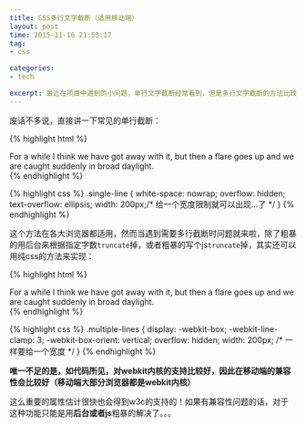 ```yaml
---
title: CSS多行文字截断（适用移动端）
layout: post
time: 2015-11-16 21:53:17 
tag:
- css

categories:
- tech

excerpt: 最近在项目中遇到的小问题，单行文字截断经常看到，但是多行文字截断的方法比较少，故分享下关于多行文字截断的实现方法
---
```


废话不多说，直接讲一下常见的单行截断：

{% highlight html %}
<div class="single-line">
    For a while I think we have got away with it, but then a flare goes up and we are caught suddenly in broad daylight.
</div>
{% endhighlight %}

{% highlight css %}
.single-line {
    white-space: nowrap;
    overflow: hidden;
    text-overflow: ellipsis;
    width: 200px;/* 给一个宽度限制就可以出现...了 */
}
{% endhighlight %}

这个方法在各大浏览器都适用，然而当遇到需要多行截断时问题就来啦，除了粗暴的用后台来根据指定字数`truncate`掉，或者粗暴的写个js`truncate`掉，其实还可以用纯css的方法来实现：

{% highlight html %}
<div class="multiple-lines">
    For a while I think we have got away with it, but then a flare goes up and we are caught suddenly in broad daylight.
</div>
{% endhighlight %}

{% highlight css %}
.multiple-lines {
    display: -webkit-box;
    -webkit-line-clamp: 3;
    -webkit-box-orient: vertical;
    overflow: hidden;
    width: 200px; /* 一样要给一个宽度 */
}
{% endhighlight %}

**唯一不足的是，如代码所见，对webkit内核的支持比较好，因此在移动端的兼容性会比较好（移动端大部分浏览器都是webkit内核）**

这么重要的属性估计很快也会得到w3c的支持的！如果有兼容性问题的话，对于这种功能只能是用**后台或者js**粗暴的解决了。。。